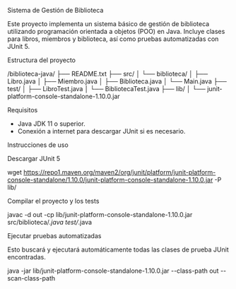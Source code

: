 Sistema de Gestión de Biblioteca

Este proyecto implementa un sistema básico de gestión de biblioteca utilizando programación orientada a objetos (POO) en Java. Incluye clases para libros, miembros y biblioteca, así como pruebas automatizadas con JUnit 5.

Estructura del proyecto


/biblioteca-java/
├── README.txt
├── src/
│   └── biblioteca/
│       ├── Libro.java
│       ├── Miembro.java
│       ├── Biblioteca.java
│       └── Main.java
├── test/
│   ├── LibroTest.java
│   └── BibliotecaTest.java
├── lib/
│   └── junit-platform-console-standalone-1.10.0.jar


Requisitos

- Java JDK 11 o superior.
- Conexión a internet para descargar JUnit si es necesario.

Instrucciones de uso

Descargar JUnit 5


wget https://repo1.maven.org/maven2/org/junit/platform/junit-platform-console-standalone/1.10.0/junit-platform-console-standalone-1.10.0.jar -P lib/

Compilar el proyecto y los tests

javac -d out -cp lib/junit-platform-console-standalone-1.10.0.jar src/biblioteca/*.java test/*.java

Ejecutar pruebas automatizadas

Esto buscará y ejecutará automáticamente todas las clases de prueba JUnit encontradas.

java -jar lib/junit-platform-console-standalone-1.10.0.jar --class-path out --scan-class-path


